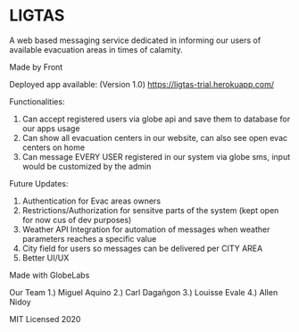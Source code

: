 # LIGTAS
A web based messaging service dedicated in informing our users of available evacuation areas in times of calamity.

Made by Front

Deployed app available: (Version 1.0)
https://ligtas-trial.herokuapp.com/

Functionalities:
1. Can accept registered users via globe api and save them to database for our apps usage
2. Can show all evacuation centers in our website, can also see open evac centers on home
3. Can message EVERY USER registered in our system via globe sms, input would be customized by the admin

Future Updates:
1. Authentication for Evac areas owners
2. Restrictions/Authorization for sensitve parts of the system (kept open for now cus of dev purposes)
3. Weather API Integration for automation of messages when weather parameters reaches a specific value
4. City field for users so messages can be delivered per CITY AREA
5. Better UI/UX 

Made with GlobeLabs
 
Our Team
1.) Miguel Aquino
2.) Carl Dagañgon
3.) Louisse Evale
4.) Allen Nidoy

MIT Licensed 2020
